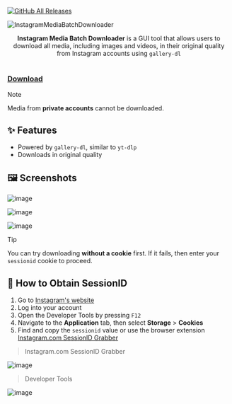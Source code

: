 [![GitHub All Releases](https://img.shields.io/github/downloads/afkarxyz/Instagram-Media-Batch-Downloader/total?style=for-the-badge)](https://github.com/afkarxyz/Instagram-Media-Batch-Downloader/releases)

![InstagramMediaBatchDownloader](https://github.com/user-attachments/assets/e651f008-5516-4fb2-bb35-cd1a10027193)

<div align="center">
<b>Instagram Media Batch Downloader</b> is a GUI tool that allows users to download all media, including images and videos, in their original quality from Instagram accounts using <code>gallery-dl</code>
</div>

#

### [Download](https://github.com/afkarxyz/Instagram-Media-Batch-Downloader/releases/download/v1.5/InstagramMediaBatchDownloader.exe)

> [!Note]
Media from **private accounts** cannot be downloaded.

## ✨ Features

- Powered by `gallery-dl`, similar to `yt-dlp` 
- Downloads in original quality

## 🖼️ Screenshots

![image](https://github.com/user-attachments/assets/156957f1-fb89-4742-8845-822fb4b5322e)

![image](https://github.com/user-attachments/assets/6b31da2d-650d-4da2-8bbc-5a938523a885)

![image](https://github.com/user-attachments/assets/bcdde58d-8e2e-4864-8959-c472830ea46c)

> [!Tip]
You can try downloading **without a cookie** first. If it fails, then enter your `sessionid` cookie to proceed.

## 🔑 How to Obtain SessionID

1. Go to [Instagram's website](https://www.instagram.com/)
2. Log into your account
3. Open the Developer Tools by pressing `F12`
4. Navigate to the **Application** tab, then select **Storage** > **Cookies**
5. Find and copy the `sessionid` value or use the browser extension [Instagram.com SessionID Grabber](https://github.com/afkarxyz/Instagram-Media-Batch-Downloader/releases/download/v1.4/Instagram.com.SessionID.Grabber.zip)

> Instagram.com SessionID Grabber

![image](https://github.com/user-attachments/assets/f4c4c313-cb19-4840-a331-a47bb92ab603)

> Developer Tools

![image](https://github.com/user-attachments/assets/4787ec47-b312-43e0-8b30-366f7d4cf99c)
